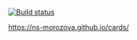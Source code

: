 [![Build status](https://ci.appveyor.com/api/projects/status/a0f5ao6qkqm9h8ar?svg=true)](https://ci.appveyor.com/project/ns-morozova/cards)

https://ns-morozova.github.io/cards/
